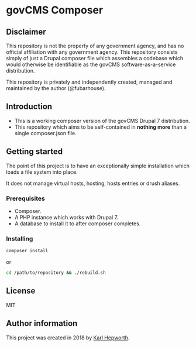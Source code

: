# govCMS Composer


## Disclaimer

This repository is not the property of any government agency, and has no official affiliation with any government agency. This repository consists simply of just a Drupal composer file which assembles a codebase which would otherwise be identifiable as the govCMS software-as-a-service distribution.

This repository is privately and independently created, managed and maintained by the author (@fubarhouse).

## Introduction

* This is a working composer version of the govCMS Drupal 7 distribution.
* This repository which aims to be self-contained in **nothing more** than a single composer.json file.

## Getting started

The point of this project is to have an exceptionally simple installation which loads a file system into place.

It does not manage virtual hosts, hosting, hosts entries or drush aliases.

### Prerequisites

* Composer.
* A PHP instance which works with Drupal 7.
* A database to install it to after composer completes.

### Installing

```sh
composer install
```

or

````sh
cd /path/to/repository && ./rebuild.sh
````

## License

MIT

## Author information

This project was created in 2018 by [Karl Hepworth](https://twitter.com/fubarhouse).
